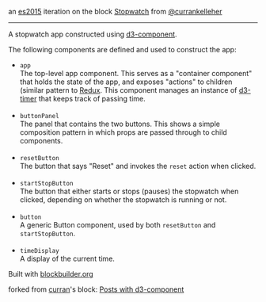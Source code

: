 an [es2015](https://babeljs.io/learn-es2015/) iteration on the block [Stopwatch](https://bl.ocks.org/curran/593ffae30c42789a9af36f08c983867e) from [@currankelleher](https://twitter.com/currankelleher)

---

A stopwatch app constructed using [d3-component](https://github.com/curran/d3-component).

The following components are defined and used to construct the app:

 * `app` <br>The top-level app component. This serves as a "container component" that holds the state of the app, and exposes "actions" to children (similar pattern to [Redux](http://redux.js.org/). This component manages an instance of [d3-timer](https://github.com/d3/d3-timer) that keeps track of passing time. <br><br> 
 * `buttonPanel` <br>The panel that contains the two buttons. This shows a simple composition pattern in which props are passed through to child components. <br><br> 
 * `resetButton` <br>The button that says "Reset" and invokes the `reset` action when clicked. <br><br> 
 * `startStopButton` <br>The button that either starts or stops (pauses) the stopwatch when clicked, depending on whether the stopwatch is running or not. <br><br> 
 * `button` <br> A generic Button component, used by both `resetButton` and `startStopButton`. <br><br> 
 * `timeDisplay` <br> A display of the current time.

Built with [blockbuilder.org](http://blockbuilder.org)

forked from <a href='http://bl.ocks.org/curran/'>curran</a>'s block: <a href='http://bl.ocks.org/curran/fc8f6989901628e2e79d6374849453ed'>Posts with d3-component</a>
